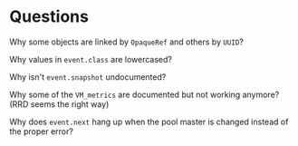 # Questions

Why some objects are linked by `OpaqueRef` and others by `UUID`?

Why values in `event.class` are lowercased?

Why isn't `event.snapshot` undocumented?

Why some of the `VM_metrics` are documented but not working anymore? (RRD seems the right way)

Why does `event.next` hang up when the pool master is changed instead of the proper error?

